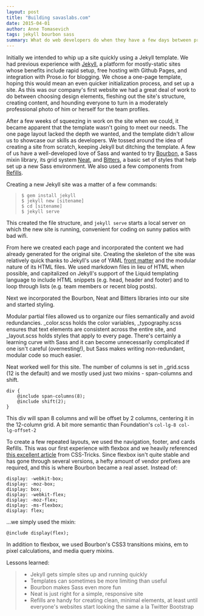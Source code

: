 ```yaml
---
layout: post
title: "Building savaslabs.com"
date: 2015-04-01
author: Anne Tomasevich
tags: jekyll bourbon sass
summary: What do web developers do when they have a few days between projects? Build an entire company website from scratch. Thanks to Jekyll and Bourbon, we were able to completely redo our website efficiently.
---
```


Initially we intended to whip up a site quickly using a Jekyll template. We had previous experience with <a href="http://jekyllrb.com/">Jekyll</a>, a platform for mostly-static sites whose benefits include rapid setup, free hosting with Github Pages, and integration with Prose.io for blogging. We chose a one-page template, hoping this would mean an even quicker initialization process, and set up a site. As this was our company's first website we had a great deal of work to do between choosing design elements, fleshing out the site's structure, creating content, and hounding everyone to turn in a moderately professional photo of him or herself for the team profiles.

After a few weeks of squeezing in work on the site when we could, it became apparent that the template wasn't going to meet our needs. The one page layout lacked the depth we wanted, and the template didn't allow us to showcase our skills as developers. We tossed around the idea of creating a site from scratch, keeping Jekyll but ditching the template. A few of us have a well-developed love of Sass and wanted to try <a href="http://bourbon.io">Bourbon</a>, a Sass mixin library, its grid system <a href="http://neat.bourbon.io">Neat</a>, and <a href="http://bourbon.io">Bitters</a>, a basic set of styles that help set up a new Sass environment. We also used a few components from <a href="http://refills.bourbon.io/">Refills</a>.

Creating a new Jekyll site was a matter of a few commands:

> `$ gem install jekyll`     
> `$ jekyll new [sitename]`   
> `$ cd [sitename]`   
> `$ jekyll serve`  

This created the file structure, and `jekyll serve` starts a local server on which the new site is running, convenient for coding on sunny patios with bad wifi. 

From here we created each page and incorporated the content we had already generated for the original site. Creating the skeleton of the site was relatively quick thanks to Jekyll's use of YAML <a href="http://jekyllrb.com/docs/frontmatter/">front matter</a> and the modular nature of its HTML files. We used markdown files in lieu of HTML when possible, and capitalized on Jekyll's support of the Liquid templating language to include HTML snippets (e.g. head, header and footer) and to loop through lists (e.g. team members or recent blog posts).

Next we incorporated the Bourbon, Neat and Bitters libraries into our site and started styling.

Modular partial files allowed us to organize our files semantically and avoid redundancies. _color.scss holds the color variables, _typography.scss ensures that text elements are consistent across the entire site, and _layout.scss holds styles that apply to every page. There's certainly a learning curve with Sass and it can become unnecessarily complicated if one isn't careful (overnesting!), but Sass makes writing non-redundant, modular code so much easier.

Neat worked well for this site. The number of columns is set in _grid.scss (12 is the default) and we mostly used just two mixins - span-columns and shift.

    div {
	    @include span-columns(8);
	    @include shift(2);
    }

This div will span 8 columns and will be offset by 2 columns, centering it in the 12-column grid. A bit more semantic than Foundation's `col-lg-8 col-lg-offset-2`

To create a few repeated layouts, we used the navigation, footer, and cards Refills. This was our first experience with flexbox and we heavily referenced <a href="https://css-tricks.com/snippets/css/a-guide-to-flexbox/">this excellent article</a> from CSS-Tricks. Since flexbox isn't quite stable and has gone through several versions, a hefty amount of vendor prefixes are required, and this is where Bourbon became a real asset. Instead of:

    display: -webkit-box;
    display: -moz-box;
    display: box;
    display: -webkit-flex;
    display: -moz-flex;
    display: -ms-flexbox;
    display: flex;

...we simply used the mixin:

    @include display(flex);

In addition to flexbox, we used Bourbon's CSS3 transitions mixins, em to pixel calculations, and media query mixins. 

Lessons learned:

>- Jekyll gets simple sites up and running quickly
>- Templates can sometimes be more limiting than useful
>- Bourbon makes Sass even more fun
>- Neat is just right for a simple, responsive site
>- Refills are handy for creating clean, minimal elements, at least until everyone's websites start looking the same a la Twitter Bootstrap